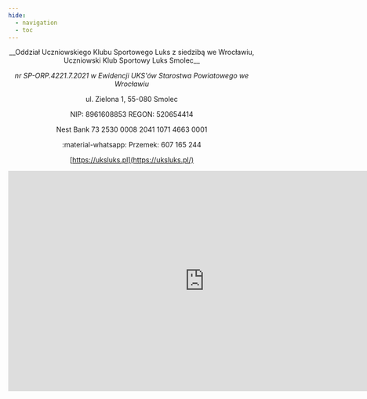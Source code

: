 ```yaml
---
hide:
  - navigation
  - toc
---
```


<center>
__Oddział Uczniowskiego Klubu Sportowego Luks z siedzibą we Wrocławiu, <br> Uczniowski Klub Sportowy Luks Smolec__

*nr SP-ORP.4221.7.2021 w Ewidencji UKS'ów Starostwa Powiatowego we Wrocławiu*


ul. Zielona 1, 55-080 Smolec

NIP: 8961608853 REGON: 520654414

Nest Bank 73 2530 0008 2041 1071 4663 0001

:material-whatsapp: Przemek: 607 165 244

[https://uksluks.pl](https://uksluks.pl/)


<iframe src="https://www.google.com/maps/embed?pb=!1m18!1m12!1m3!1d2985.573977145107!2d16.88348878552787!3d51.07649489890036!2m3!1f0!2f0!3f0!3m2!1i1024!2i768!4f13.1!3m3!1m2!1s0x470fc1003c8c3d37%3A0xd18599e12ab32d9e!2sSmolecki%20Park%20%C5%81uczniczy%20(w%20budowie)!5e0!3m2!1spl!2spl!4v1719954405368!5m2!1spl!2spl" width="800" height="450" style="border:0;" allowfullscreen="" loading="lazy" referrerpolicy="no-referrer-when-downgrade"></iframe>



</center>
